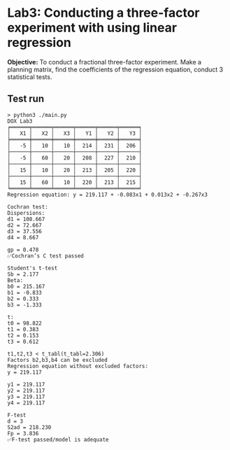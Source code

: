 # Lab3: Conducting a three-factor experiment with using linear regression

**Objective:** To conduct a fractional three-factor experiment. Make a planning matrix, find the coefficients of the regression equation, conduct 3 statistical tests. 

## Test run
```
> python3 ./main.py 
DOX Lab3
╒══════╤══════╤══════╤══════╤══════╤══════╕
│   X1 │   X2 │   X3 │   Y1 │   Y2 │   Y3 │
╞══════╪══════╪══════╪══════╪══════╪══════╡
│   -5 │   10 │   10 │  214 │  231 │  206 │
├──────┼──────┼──────┼──────┼──────┼──────┤
│   -5 │   60 │   20 │  208 │  227 │  210 │
├──────┼──────┼──────┼──────┼──────┼──────┤
│   15 │   10 │   20 │  213 │  205 │  220 │
├──────┼──────┼──────┼──────┼──────┼──────┤
│   15 │   60 │   10 │  220 │  213 │  215 │
╘══════╧══════╧══════╧══════╧══════╧══════╛
Regression equation: y = 219.117 + -0.083x1 + 0.013x2 + -0.267x3

Cochran test:
Dispersions:
d1 = 108.667
d2 = 72.667
d3 = 37.556
d4 = 8.667

gp = 0.478
✅Cochran’s C test passed

Student's t-test
Sb = 2.177
Beta:
b0 = 215.167
b1 = -0.833
b2 = 0.333
b3 = -1.333

t:
t0 = 98.822
t1 = 0.383
t2 = 0.153
t3 = 0.612

t1,t2,t3 < t_tabl(t_tabl=2.306)
Factors b2,b3,b4 can be excluded
Regression equation without excluded factors:
y = 219.117 

y1 = 219.117
y2 = 219.117
y3 = 219.117
y4 = 219.117

F-test
d = 3
S2ad = 218.230
Fp = 3.836
✅F-test passed/model is adequate
```
